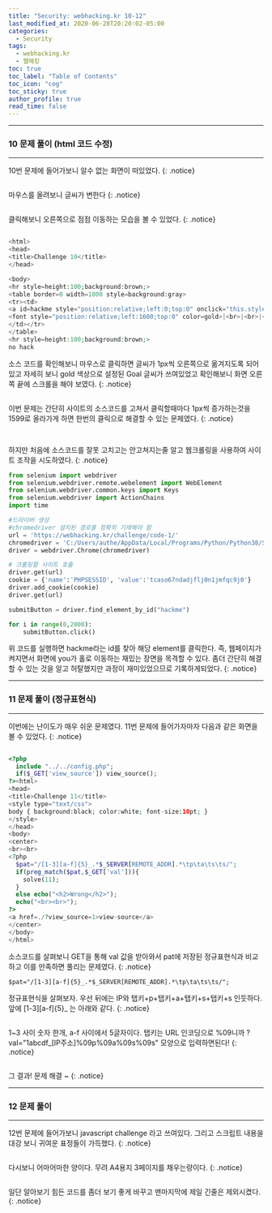 ```yaml
---
title: "Security: webhacking.kr 10-12"
last_modified_at: 2020-06-28T20:20:02-05:00
categories:
  - Security
tags:
  - webhacking.kr
  - 웹해킹
toc: true 
toc_label: "Table of Contents"
toc_icon: "cog"
toc_sticky: true 
author_profile: true 
read_time: false 
---
```


---
### 10 문제 풀이 (html 코드 수정)
---

10번 문제에 들어가보니 알수 없는 화면이 떠있었다.
{: .notice}

<figure class="align-center">
  <img src="{{ site.url }}{{ site.baseurl }}/assets/images/WebHacking.kr/문제10/10-1.JPG" alt="">
  <figcaption> </figcaption>
</figure>

마우스를 올려보니 글씨가 변한다
{: .notice}
<figure class="align-center">
  <img src="{{ site.url }}{{ site.baseurl }}/assets/images/WebHacking.kr/문제10/10-2.JPG" alt="">
  <figcaption> </figcaption>
</figure>
클릭해보니 오른쪽으로 점점 이동하는 모습을 볼 수 있었다.
{: .notice}
<figure class="align-center">
  <img src="{{ site.url }}{{ site.baseurl }}/assets/images/WebHacking.kr/문제10/10-3.JPG" alt="">
  <figcaption> </figcaption>
</figure>

```php
<html>
<head>
<title>Challenge 10</title>
</head>

<body>
<hr style=height:100;background:brown;>
<table border=0 width=1800 style=background:gray>
<tr><td>
<a id=hackme style="position:relative;left:0;top:0" onclick="this.style.left=parseInt(this.style.left,10)+1+'px';if(this.style.left=='1600px')this.href='?go='+this.style.left" onmouseover=this.innerHTML='yOu' onmouseout=this.innerHTML='O'>O</a><br>
<font style="position:relative;left:1600;top:0" color=gold>|<br>|<br>|<br>|<br>Goal</font>
</td></tr>
</table>
<hr style=height:100;background:brown;>
no hack
```

소스 코드를 확인해보니 마우스로 클릭하면 글씨가 1px씩 오른쪽으로 옮겨지도록 되어있고 자세히 보니 gold 색상으로 설정된 Goal 글씨가 쓰여있었고 확인해보니 화면 오른쪽 끝에 스크롤을 해야 보였다.
{: .notice}

<figure class="align-center">
  <img src="{{ site.url }}{{ site.baseurl }}/assets/images/WebHacking.kr/문제10/10-4.JPG" alt="">
  <figcaption> </figcaption>
</figure>

이번 문제는 간단히 사이트의 소스코드를 고쳐서 클릭할때마다 1px씩 증가하는것을 1599로 올라가게 하면 한번의 클릭으로 해결할 수 있는 문제였다.
{: .notice}


<figure class="align-center">
  <img src="{{ site.url }}{{ site.baseurl }}/assets/images/WebHacking.kr/문제10/10-5.JPG" alt="">
  <figcaption> </figcaption>
</figure>

<figure class="align-center">
  <img src="{{ site.url }}{{ site.baseurl }}/assets/images/WebHacking.kr/문제10/10-6.JPG" alt="">
  <figcaption> </figcaption>
</figure>

하지만 처음에 소스코드를 잘못 고치고는 안고쳐지는줄 알고 웹크롤링을 사용하여 사이트 조작을 시도하였다.
{: .notice}

```python
from selenium import webdriver
from selenium.webdriver.remote.webelement import WebElement
from selenium.webdriver.common.keys import Keys
from selenium.webdriver import ActionChains
import time

#드라이버 생성
#chromedriver 설치된 경로를 정확히 기재해야 함
url = 'https://webhacking.kr/challenge/code-1/'
chromedriver = 'C:/Users/authe/AppData/Local/Programs/Python/Python38/Scripts/chromedriver.exe'
driver = webdriver.Chrome(chromedriver)

# 크롤링할 사이트 호출
driver.get(url)
cookie = {'name':'PHPSESSID', 'value':'tcaso67ndadjflj0n1jmfqc9j0'}
driver.add_cookie(cookie)
driver.get(url)

submitButton = driver.find_element_by_id("hackme")

for i in range(0,2000):
    submitButton.click()
```

위 코드를 실행하면 hackme라는 id를 찾아 해당 element를 클릭한다. 즉, 웹페이지가 켜지면서 화면에 you가 홀로 이동하는 재밌는 장면을 목격할 수 있다. 좀더 간단히 해결할 수 있는 것을 알고 허탈했지만 과정이 재미있었으므로 기록하게되었다. 
{: .notice}

---
### 11 문제 풀이 (정규표현식)
---

이번에는 난이도가 매우 쉬운 문제였다. 11번 문제에 들어가자마자 다음과 같은 화면을 볼 수 있었다.
{: .notice}

<figure class="align-center">
  <img src="{{ site.url }}{{ site.baseurl }}/assets/images/WebHacking.kr/문제11/11-1.JPG" alt="">
  <figcaption> </figcaption>
</figure>

```php
<?php
  include "../../config.php";
  if($_GET['view_source']) view_source();
?><html>
<head>
<title>Challenge 11</title>
<style type="text/css">
body { background:black; color:white; font-size:10pt; }
</style>
</head>
<body>
<center>
<br><br>
<?php
  $pat="/[1-3][a-f]{5}_.*$_SERVER[REMOTE_ADDR].*\tp\ta\ts\ts/";
  if(preg_match($pat,$_GET['val'])){
    solve(11);
  }
  else echo("<h2>Wrong</h2>");
  echo("<br><br>");
?>
<a href=./?view_source=1>view-source</a>
</center>
</body>
</html>
```
소스코드를 살펴보니 GET을 통해 val 값을 받아와서 pat에 저장된 정규표현식과 비교하고 이를 만족하면 풀리는 문제였다.
{: .notice}

```
$pat="/[1-3][a-f]{5}_.*$_SERVER[REMOTE_ADDR].*\tp\ta\ts\ts/";
```
정규표현식을 살펴보자. 우선 뒤에는 IP와 탭키+p+탭키+a+탭키+s+탭키+s 인듯하다. 앞에 [1-3][a-f]{5}_ 는 아래와 같다.
{: .notice}
<figure class="align-center">
  <img src="{{ site.url }}{{ site.baseurl }}/assets/images/WebHacking.kr/문제11/11-2.JPG" alt="">
  <figcaption> </figcaption>
</figure>
1~3 사이 숫자 한개, a-f 사이에서 5글자이다. 탭키는 URL 인코딩으로 %09니까  
?val="1abcdf_[IP주소]%09p%09a%09s%09s" 모양으로 입력하면된다!
{: .notice}
<figure class="align-center">
  <img src="{{ site.url }}{{ site.baseurl }}/assets/images/WebHacking.kr/문제11/11-3.JPG" alt="">
  <figcaption> </figcaption>
</figure>
그 결과! 문제 해결 ~
{: .notice}

---
### 12 문제 풀이
---

12번 문제에 들어가보니 javascript challenge 라고 쓰여있다. 그리고 스크립트 내용을 대강 보니 귀여운 표정들이 가득했다.
{: .notice}

<figure class="align-center">
  <img src="{{ site.url }}{{ site.baseurl }}/assets/images/WebHacking.kr/문제12/12-1.JPG" alt="">
  <figcaption> </figcaption>
</figure>

다시보니 어마어마한 양이다. 무려 A4용지 3페이지를 채우는량이다.
{: .notice}
<figure class="align-center">
  <img src="{{ site.url }}{{ site.baseurl }}/assets/images/WebHacking.kr/문제12/12-2.JPG" alt="">
  <figcaption> </figcaption>
</figure>

일단 알아보기 힘든 코드를 좀더 보기 좋게 바꾸고 맨마지막에 제일 긴줄은 제외시켰다.
{: .notice}
<figure class="align-center">
  <img src="{{ site.url }}{{ site.baseurl }}/assets/images/WebHacking.kr/문제12/12-3.JPG" alt="">
  <figcaption> </figcaption>
</figure>

<figure class="align-center">
  <img src="{{ site.url }}{{ site.baseurl }}/assets/images/WebHacking.kr/문제12/12-4.JPG" alt="">
  <figcaption> </figcaption>
</figure>
